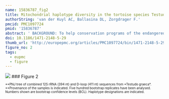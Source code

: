 ```yaml
---
name: 15836787_fig2
title: Mitochondrial haplotype diversity in the tortoise species Testudo graeca from North Africa and the Middle East.
authorString: 'van der Kuyl AC, Ballasina DL, Zorgdrager F.'
pmcid: PMC1097724
pmid: '15836787'
abstract: ' BACKGROUND: To help conservation programs of the endangered spur-thighed tortoise and to gain better insight into its systematics, genetic variation and evolution in the tortoise species Testudo graeca (Testudines: Testudinidae) was investigated by sequence analysis of a 394-nucleotide fragment of the mitochondrial 12S rRNA gene for 158 tortoise specimens belonging to the subspecies Testudo graeca graeca, Testudo graeca ibera, Testudo graeca terrestris, and a newly recognized subspecies Testudo graeca whitei. A 411-nucleotide fragment of the mitochondrial D-loop was additionally sequenced for a subset of 22 T. graeca, chosen because of their 12S gene haplotype and/or geographical origin. RESULTS: Haplotype networks generated by maximum-likelihood and neighbor-joining analyses of both the separate and the combined sequence data sets suggested the existence of two main clades of Testudo graeca, comprising Testudo graeca from northern Africa and Testudo graeca from the Turkey and the Middle East, respectively. CONCLUSION: Mitochondrial DNA haplotyping suggests that the tortoise subspecies of T. g. graeca and T. g. ibera are genetically distinct, with a calculated divergence time in the early or middle Pleistocene. Other proposed subspecies could not clearly be recognized based upon their mt haplotypes and phylogenetic position, and were either part of the T. g. graeca or of the T. g. ibera clade, suggesting that genetic evidence for the existence of most of the 15 proposed subspecies of T. graeca is weak.'
doi: 10.1186/1471-2148-5-29
thumb_url: 'http://europepmc.org/articles/PMC1097724/bin/1471-2148-5-29-2.gif'
figure_no: 2
tags:
  - eupmc
  - figure
---
```

<img src='http://europepmc.org/articles/PMC1097724/bin/1471-2148-5-29-2.jpg' style='max-height: 300px'>
### Figure 2
<p style='font-size: 10px;'>**PNJ tree of combined 12S rRNA (394 nt) and D-loop (411 nt) sequences from *Testudo graeca*. **Provenance of the samples is indicated. Five hundred bootstrap replicates have been analysed. Numbers shown are bootstrap confidence levels (BCL). Haplotype designations are indicated.</p>